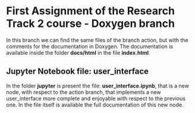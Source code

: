 # First Assignment of the Research Track 2 course - Doxygen branch

In this branch we can find the same files of the branch action, but with the comments for the documentation in Doxygen. The documentation is available inside the folder **docs/html** in the file **index.html**.

## Jupyter Notebook file: user_interface

In the folder **jupyter** is present the file: **user_interface.ipynb**, that is a new node, with respect to the action branch, that implements a new user_interface more complete and enjoyable with respect to the previous one.
In the file itself is available the full documentation of this new node.

